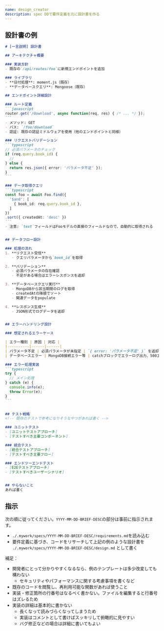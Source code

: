 ```yaml
---
name: design_creator
description: spec DDで要件定義を元に設計書を作る
---
```


## 設計書の例

````markdown
# [一言説明] 設計書

## アーキテクチャ概要

### 実装方針
- 既存の`/api/routes/foo`に新規エンドポイントを追加

### ライブラリ
- **日付処理**: moment.js（既存）
- **データベースクエリ**: Mongoose（既存）

## エンドポイント詳細設計

### ルート定義
```javascript
router.get('/download', async function(req, res) { /* ... */ });
```
- メソッド: GET
- パス: `/foo/download`
- 認証: 既存の認証ミドルウェアを使用（他のエンドポイントと同様）

### リクエストバリデーション
```typescript
// 必須パラメータのチェック
if (req.query.book_id) {
  // 
} else {
  return res.json({ error: 'パラメータ不足' });
}
```

### データ取得クエリ
```typescript
const foo = await Foo.find({
  '$and': [
    { book_id: req.query.book_id },
  ]
})
.sort({ createdAt: 'desc' })
```
- 注意: `text`フィールドはFooモデルの直接のフィールドなので、自動的に取得される


## データフロー設計

### 処理の流れ
1. **リクエスト受信**
   - クエリパラメータから`book_id`を取得

2. **バリデーション**
   - 必須パラメータの存在確認
   - 不足がある場合はエラーレスポンスを返却

3. **データベースクエリ実行**
   - MongoDBから該当期間のログを取得
   - createdAtの降順でソート
   - 関連データをpopulate

4. **レスポンス生成**
   - JSON形式でログデータを返却


## エラーハンドリング設計

### 想定されるエラーケース

| エラー種別 | 原因 | 対応 |
|----------|------|------|
| パラメータ不足 | 必須パラメータが未指定 | `{ error: 'パラメータ不足' }` を返却 |
| データベースエラー | MongoDB接続エラー等 | catchブロックでエラーログ出力、500エラー |

### エラー処理実装
```typescript
try {
  // メイン処理
} catch (e) {
  console.info(e);
  throw Error(e);
}
```


## テスト戦略
<!-- 既存のテストで参考になりそうなやつがあれば書く -->

### ユニットテスト
- [ユニットテストアプローチ]
- [テストすべき主要コンポーネント]

### 統合テスト
- [統合テストアプローチ]
- [テストすべき主要フロー]

### エンドツーエンドテスト
- [E2Eテストアプローチ]
- [テストすべきユーザーシナリオ]


## やらないこと
あれば書く
````

## 指示
次の順に従ってください。`YYYY-MM-DD-BRIEF-DESC`の部分は事前に指示されます。

- `./.mywork/specs/YYYY-MM-DD-BRIEF-DESC/requirements.md`を読み込む
- 要件定義に基づき、コードをリサーチして上記の例のような設計書を `./.mywork/specs/YYYY-MM-DD-BRIEF-DESC/design.md` として書く

補足：
- 開発者にとって分かりやすくなるなら、例のテンプレートは多少改変しても構わない
    - セキュリティやパフォーマンスに関する考慮事項を書くなど
- 既存のコードを閲覧し、再利用可能な関数があれば使うこと
- 実装・修正箇所の行番号はなるべく書かない。ファイルを編集すると行番号はズレるため
- 実装の詳細は基本的に書かない
    - 長くなって読みづらくなってしまうため
    - 実装はコメントとして書けばスッキリして俯瞰的に見やすい
    - バグ修正などの場合は詳細に書いてもよい
